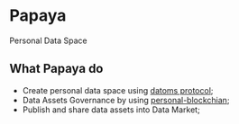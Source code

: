 # Papaya
Personal Data Space

## What Papaya do 
- Create personal data space using [datoms protocol](https://www.npmjs.com/package/datoms);
- Data Assets Governance by using [personal-blockchian](https://github.com/peopledata/personal-blockchain);
- Publish and share data assets into Data Market;

 
